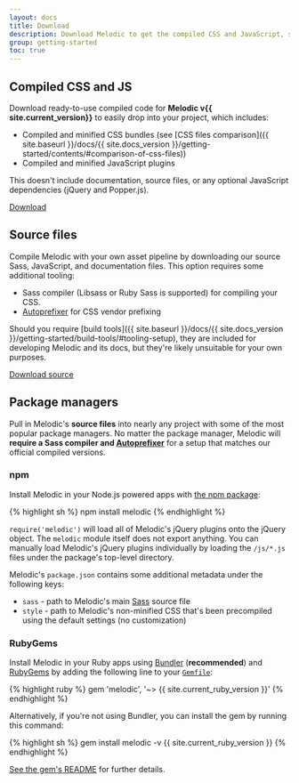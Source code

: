 ```yaml
---
layout: docs
title: Download
description: Download Melodic to get the compiled CSS and JavaScript, source code, or include it with your favorite package managers like npm, RubyGems, and more.
group: getting-started
toc: true
---
```


## Compiled CSS and JS

Download ready-to-use compiled code for **Melodic v{{ site.current_version}}** to easily drop into your project, which includes:

- Compiled and minified CSS bundles (see [CSS files comparison]({{ site.baseurl }}/docs/{{ site.docs_version }}/getting-started/contents/#comparison-of-css-files))
- Compiled and minified JavaScript plugins

This doesn't include documentation, source files, or any optional JavaScript dependencies (jQuery and Popper.js).

<a href="{{ site.download.dist }}" class="btn btn-outline-primary">Download</a>

## Source files

Compile Melodic with your own asset pipeline by downloading our source Sass, JavaScript, and documentation files. This option requires some additional tooling:

- Sass compiler (Libsass or Ruby Sass is supported) for compiling your CSS.
- [Autoprefixer](https://github.com/postcss/autoprefixer) for CSS vendor prefixing

Should you require [build tools]({{ site.baseurl }}/docs/{{ site.docs_version }}/getting-started/build-tools/#tooling-setup), they are included for developing Melodic and its docs, but they're likely unsuitable for your own purposes.

<a href="{{ site.download.source }}" class="btn btn-outline-primary">Download source</a>

## Package managers

Pull in Melodic's **source files** into nearly any project with some of the most popular package managers. No matter the package manager, Melodic will **require a Sass compiler and [Autoprefixer](https://github.com/postcss/autoprefixer)** for a setup that matches our official compiled versions.

### npm

Install Melodic in your Node.js powered apps with [the npm package](https://www.npmjs.com/package/melodic):

{% highlight sh %}
npm install melodic
{% endhighlight %}

`require('melodic')` will load all of Melodic's jQuery plugins onto the jQuery object. The `melodic` module itself does not export anything. You can manually load Melodic's jQuery plugins individually by loading the `/js/*.js` files under the package's top-level directory.

Melodic's `package.json` contains some additional metadata under the following keys:

- `sass` - path to Melodic's main [Sass](http://sass-lang.com/) source file
- `style` - path to Melodic's non-minified CSS that's been precompiled using the default settings (no customization)

### RubyGems

Install Melodic in your Ruby apps using [Bundler](https://bundler.io/) (**recommended**) and [RubyGems](https://rubygems.org/) by adding the following line to your [`Gemfile`](https://bundler.io/gemfile.html):

{% highlight ruby %}
gem 'melodic', '~> {{ site.current_ruby_version }}'
{% endhighlight %}

Alternatively, if you're not using Bundler, you can install the gem by running this command:

{% highlight sh %}
gem install melodic -v {{ site.current_ruby_version }}
{% endhighlight %}

[See the gem's README](https://github.com/DWPHoldings/melodic-web-rubygem/blob/master/README.md) for further details.

